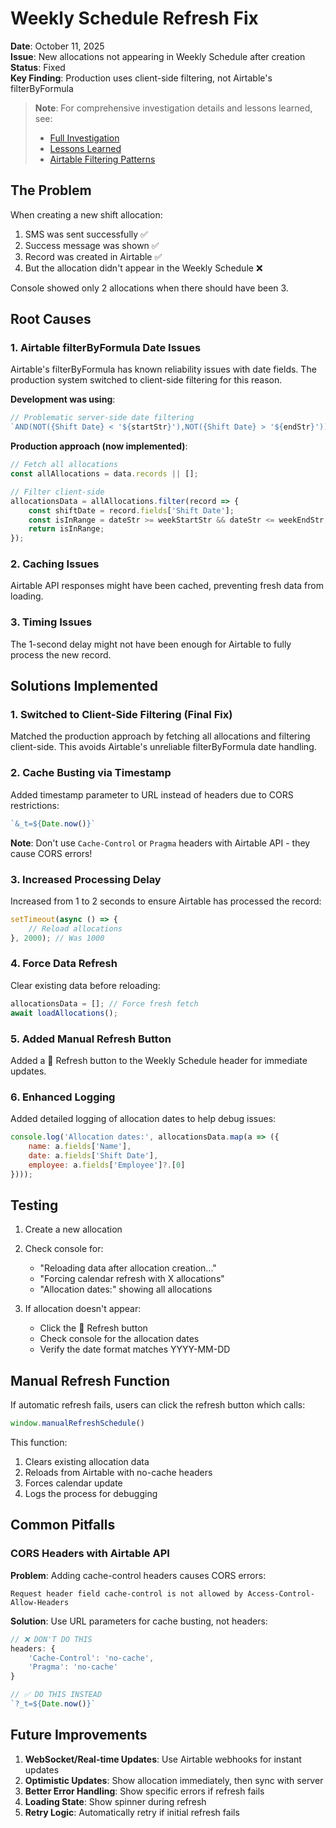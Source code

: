 # Weekly Schedule Refresh Fix

**Date**: October 11, 2025  
**Issue**: New allocations not appearing in Weekly Schedule after creation  
**Status**: Fixed  
**Key Finding**: Production uses client-side filtering, not Airtable's filterByFormula

> **Note**: For comprehensive investigation details and lessons learned, see:
> - [Full Investigation](/docs/05-troubleshooting/ALLOCATION_NOT_DISPLAYING_INVESTIGATION.md)
> - [Lessons Learned](/docs/02-features/calendar/ALLOCATION_DISPLAY_LESSONS_LEARNED.md)
> - [Airtable Filtering Patterns](/docs/04-technical/AIRTABLE_FILTERING_PATTERNS.md)

## The Problem

When creating a new shift allocation:
1. SMS was sent successfully ✅
2. Success message was shown ✅
3. Record was created in Airtable ✅
4. But the allocation didn't appear in the Weekly Schedule ❌

Console showed only 2 allocations when there should have been 3.

## Root Causes

### 1. Airtable filterByFormula Date Issues
Airtable's filterByFormula has known reliability issues with date fields. The production system switched to client-side filtering for this reason.

**Development was using**:
```javascript
// Problematic server-side date filtering
`AND(NOT({Shift Date} < '${startStr}'),NOT({Shift Date} > '${endStr}'))`
```

**Production approach (now implemented)**:
```javascript
// Fetch all allocations
const allAllocations = data.records || [];

// Filter client-side
allocationsData = allAllocations.filter(record => {
    const shiftDate = record.fields['Shift Date'];
    const isInRange = dateStr >= weekStartStr && dateStr <= weekEndStr;
    return isInRange;
});
```

### 2. Caching Issues
Airtable API responses might have been cached, preventing fresh data from loading.

### 3. Timing Issues
The 1-second delay might not have been enough for Airtable to fully process the new record.

## Solutions Implemented

### 1. Switched to Client-Side Filtering (Final Fix)
Matched the production approach by fetching all allocations and filtering client-side. This avoids Airtable's unreliable filterByFormula date handling.

### 2. Cache Busting via Timestamp
Added timestamp parameter to URL instead of headers due to CORS restrictions:
```javascript
`&_t=${Date.now()}`
```
**Note**: Don't use `Cache-Control` or `Pragma` headers with Airtable API - they cause CORS errors!

### 3. Increased Processing Delay
Increased from 1 to 2 seconds to ensure Airtable has processed the record:
```javascript
setTimeout(async () => {
    // Reload allocations
}, 2000); // Was 1000
```

### 4. Force Data Refresh
Clear existing data before reloading:
```javascript
allocationsData = []; // Force fresh fetch
await loadAllocations();
```

### 5. Added Manual Refresh Button
Added a 🔄 Refresh button to the Weekly Schedule header for immediate updates.

### 6. Enhanced Logging
Added detailed logging of allocation dates to help debug issues:
```javascript
console.log('Allocation dates:', allocationsData.map(a => ({
    name: a.fields['Name'],
    date: a.fields['Shift Date'],
    employee: a.fields['Employee']?.[0]
})));
```

## Testing

1. Create a new allocation
2. Check console for:
   - "Reloading data after allocation creation..."
   - "Forcing calendar refresh with X allocations"
   - "Allocation dates:" showing all allocations

3. If allocation doesn't appear:
   - Click the 🔄 Refresh button
   - Check console for the allocation dates
   - Verify the date format matches YYYY-MM-DD

## Manual Refresh Function

If automatic refresh fails, users can click the refresh button which calls:
```javascript
window.manualRefreshSchedule()
```

This function:
1. Clears existing allocation data
2. Reloads from Airtable with no-cache headers
3. Forces calendar update
4. Logs the process for debugging

## Common Pitfalls

### CORS Headers with Airtable API
**Problem**: Adding cache-control headers causes CORS errors:
```
Request header field cache-control is not allowed by Access-Control-Allow-Headers
```

**Solution**: Use URL parameters for cache busting, not headers:
```javascript
// ❌ DON'T DO THIS
headers: {
    'Cache-Control': 'no-cache',
    'Pragma': 'no-cache'
}

// ✅ DO THIS INSTEAD
`?_t=${Date.now()}`
```

## Future Improvements

1. **WebSocket/Real-time Updates**: Use Airtable webhooks for instant updates
2. **Optimistic Updates**: Show allocation immediately, then sync with server
3. **Better Error Handling**: Show specific errors if refresh fails
4. **Loading State**: Show spinner during refresh
5. **Retry Logic**: Automatically retry if initial refresh fails
